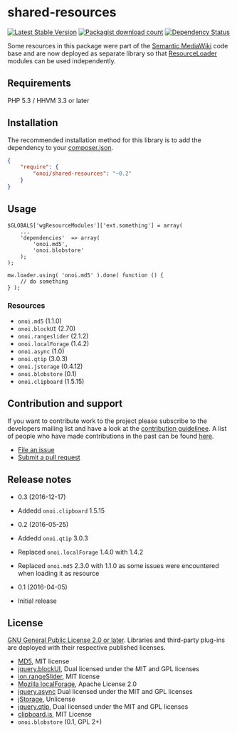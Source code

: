 # shared-resources

[![Latest Stable Version](https://poser.pugx.org/onoi/shared-resources/version.png)](https://packagist.org/packages/onoi/shared-resources)
[![Packagist download count](https://poser.pugx.org/onoi/shared-resources/d/total.png)](https://packagist.org/packages/onoi/shared-resources)
[![Dependency Status](https://www.versioneye.com/php/onoi:shared-resources/badge.png)](https://www.versioneye.com/php/onoi:shared-resources)

Some resources in this package were part of the [Semantic MediaWiki][smw] code base and are
now deployed as separate library so that [ResourceLoader][rl] modules can be used independently.

## Requirements

PHP 5.3 / HHVM 3.3 or later

## Installation

The recommended installation method for this library is to add
the dependency to your [composer.json][composer].

```json
{
	"require": {
		"onoi/shared-resources": "~0.2"
	}
}
```

## Usage

```
$GLOBALS['wgResourceModules']['ext.something'] = array(
	...
	'dependencies'  => array(
		'onoi.md5',
		'onoi.blobstore'
	);
);

mw.loader.using( 'onoi.md5' ).done( function () {
	// do something
} );
```

### Resources

- `onoi.md5` (1.1.0)
- `onoi.blockUI` (2.70)
- `onoi.rangeslider` (2.1.2)
- `onoi.localForage` (1.4.2)
- `onoi.async` (1.0)
- `onoi.qtip` (3.0.3)
- `onoi.jstorage` (0.4.12)
- `onoi.blobstore` (0.1)
- `onoi.clipboard` (1.5.15)

## Contribution and support

If you want to contribute work to the project please subscribe to the
developers mailing list and have a look at the [contribution guidelinee](/CONTRIBUTING.md).
A list of people who have made contributions in the past can be found [here][contributors].

* [File an issue](https://github.com/onoi/shared-resources/issues)
* [Submit a pull request](https://github.com/onoi/shared-resources/pulls)

## Release notes

- 0.3 (2016-12-17)
 - Addedd `onoi.clipboard` 1.5.15

- 0.2 (2016-05-25)
 - Addedd `onoi.qtip` 3.0.3
 - Replaced `onoi.localForage` 1.4.0 with 1.4.2
 - Replaced `onoi.md5` 2.3.0 with 1.1.0 as some issues were encountered when loading it as resource

- 0.1 (2016-04-05)
 - Initial release

## License

[GNU General Public License 2.0 or later][license]. Libraries and third-party
plug-ins are deployed with their respective published licenses.

- [MD5](https://github.com/blueimp/JavaScript-MD5), MIT license
- [jquery.blockUI](http://malsup.com/jquery/block/), Dual licensed under the MIT and GPL licenses
- [ion.rangeSlider](https://github.com/IonDen/ion.rangeSlider), MIT license
- [Mozilla localForage](https://github.com/mozilla/localForage/releases), Apache License 2.0
- [jquery.async](http://mess.genezys.net/jquery/jquery.async.php) Dual licensed under the MIT and GPL licenses
- [jStorage](https://github.com/andris9/jStorage), Unlicense
- [jquery.qtip](http://qtip2.com/), Dual licensed under the MIT and GPL licenses
- [clipboard.js](https://github.com/zenorocha/clipboard.js), MIT License
- `onoi.blobstore` (0.1, GPL 2+)

[composer]: https://getcomposer.org/
[contributors]: https://github.com/onoi/shared-resources/graphs/contributors
[license]: https://www.gnu.org/copyleft/gpl.html
[travis]: https://travis-ci.org/onoi/shared-resources
[smw]: https://github.com/SemanticMediaWiki/SemanticMediaWiki/
[rl]: https://www.mediawiki.org/wiki/ResourceLoader
